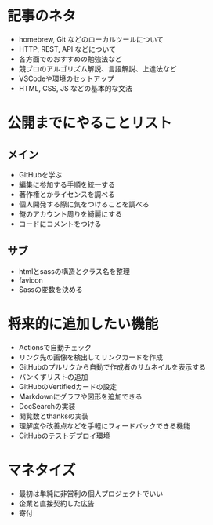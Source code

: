# 記事のネタ

- homebrew, Git などのローカルツールについて
- HTTP, REST, API などについて
- 各方面でのおすすめの勉強法など
- 競プロのアルゴリズム解説、言語解説、上達法など
- VSCodeや環境のセットアップ
- HTML, CSS, JS などの基本的な文法

# 公開までにやることリスト

## メイン

- GitHubを学ぶ
- 編集に参加する手順を統一する
- 著作権とかライセンスを調べる
- 個人開発する際に気をつけることを調べる
- 俺のアカウント周りを綺麗にする
- コードにコメントをつける

## サブ

- htmlとsassの構造とクラス名を整理
- favicon
- Sassの変数を決める

# 将来的に追加したい機能

- Actionsで自動チェック
- リンク先の画像を検出してリンクカードを作成
- GitHubのプルリクから自動で作成者のサムネイルを表示する
- パンくずリストの追加
- GitHubのVertifiedカードの設定
- Markdownにグラフや図形を追加できる
- DocSearchの実装
- 閲覧数とthanksの実装
- 理解度や改善点などを手軽にフィードバックできる機能
- GitHubのテストデプロイ環境

# マネタイズ

- 最初は単純に非営利の個人プロジェクトでいい
- 企業と直接契約した広告
- 寄付
